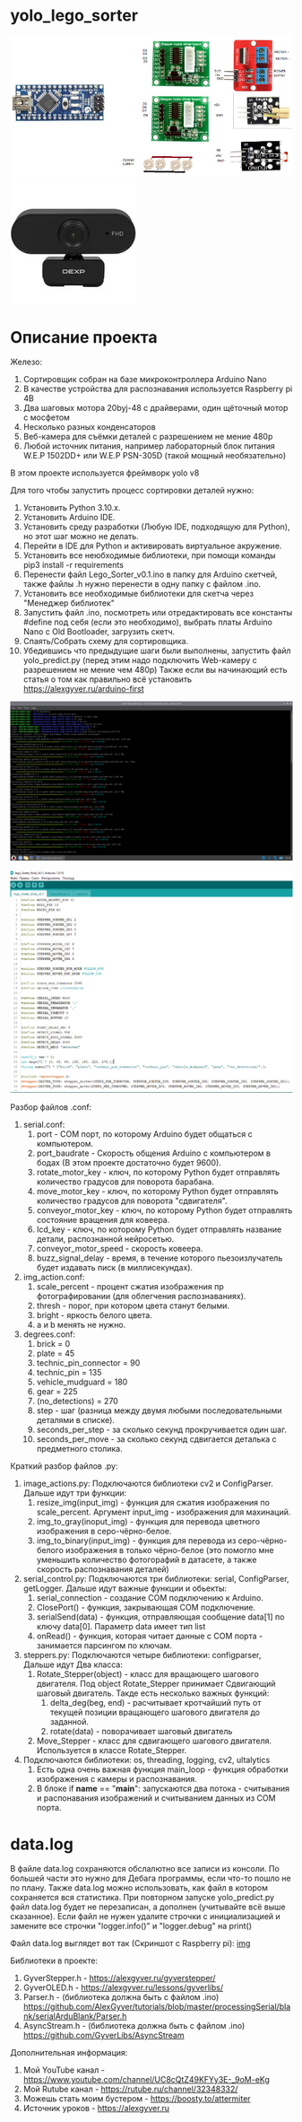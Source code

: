 # yolo_lego_sorter
![img](src/schemes/scheme.png)
![img](src/schemes/webcam.jpg)

# Описание проекта
Железо:
  1. Сортировщик собран на базе микроконтроллера Arduino Nano
  2. В качестве устройства для распознавания используется Raspberry pi 4B
  3. Два шаговых мотора 20byj-48 с драйверами, один щёточный мотор с мосфетом
  4. Несколько разных конденсаторов
  5. Веб-камера для съёмки деталей с разрешением не мение 480p
  6. Любой источник питания, например лабораторный блок питания W.E.P 1502DD+ или W.E.P PSN-305D (такой мощный необязательно)

В этом проекте используется фреймворк yolo v8

Для того чтобы запустить процесс сортировки деталей нужно:
  1. Установить Python 3.10.x.
  2. Установить Arduino IDE.
  3. Установить среду разработки (Любую IDE, подходящую для Python), но этот шаг можно не делать.
  4. Перейти в IDE для Python и активировать виртуальное акружение.
  5. Установить все неюбходимые библиотеки, при помощи команды pip3 install -r requirements
  6. Перенести файл Lego_Sorter_v0.1.ino в папку для Arduino скетчей, также файлы .h нужно перенести в одну папку с файлом .ino.
  7. Установить все необходимые библиотеки для скетча через "Менеджер библиотек"
  8. Запустить файл .ino, посмотреть или отредактировать все константы #define под себя (если это необходимо), выбрать платы Arduino Nano с Old Bootloader, загрузить скетч.
  9. Спаять/Собрать схему для сортировщика.
  10. Убедившись что предыдущие шаги были выполнены, запустить файл yolo_predict.py (перед этим надо подключить Web-камеру с разрешением не мение чем 480p)
Также если вы начинающий есть статья о том как правильно всё установить https://alexgyver.ru/arduino-first

![img](src/schemes/20240613_08h09m27s_grim.png)

![img](src/schemes/bit_of_arduino_code.PNG)

Разбор файлов .conf:
   1. serial.conf:
      1. port - COM порт, по которому Arduino будет общаться с компьютером.
      2. port_baudrate - Скорость общения Arduino с компьютером в бодах (В этом проекте достаточно будет 9600).
      3. rotate_motor_key - ключ, по которому Python будет отправлять количество градусов для поворота барабана.
      4. move_motor_key - ключ, по которому Python будет отправлять количество градусов для поворота "сдвигателя".
      5. conveyor_motor_key - ключ, по которому Python будет отправлять состояние вращения для ковеера.
      6. lcd_key - ключ, по которому Python будет отправлять название детали, распознанной нейросетью.
      7. conveyor_motor_speed - скорость ковеера.
      8. buzz_signal_delay - время, в течение которого пьезоизлучатель будет издавать писк (в миллисекундах).
   3. img_action.conf:
      1. scale_percent - процент сжатия изображения пр фотографировании (для облегчения распознаваниях).
      2. thresh - порог, при котором цвета станут белыми.
      3. bright - яркость белого цвета.
      4. a и b менять не нужно.
   4. degrees.conf:
      1. brick = 0                    
      2. plate = 45                  
      3. technic_pin_connector = 90   
      4. technic_pin = 135            
      5. vehicle_mudguard = 180       
      6. gear = 225                   
      7. (no_detections) = 270  
      8. step - шаг (разница между двумя любыми последовательными деталями в списке).
      9. seconds_per_step - за сколько секунд прокручивается один шаг.
      10. seconds_per_move - за сколько секунд сдвигается деталька с предметного столика.

Краткий разбор файлов .py:
  1. image_actions.py:
     Подключаются библиотеки cv2 и ConfigParser.
     Дальше идут три функции:
       1. resize_img(input_img) - функция для сжатия изображения по scale_percent. Аргумент input_img - изображения для махинаций.
       2. img_to_gray(inoput_img) - функция для перевода цветного изображения в серо-чёрно-белое.
       3. img_to_binary(input_img) - функция для перевода из серо-чёрно-белого изображения в только чёрно-белое (это помогло мне уменьшить количество фотогорафий в датасете, а также скорость распознавания деталей)
  2. serial_control.py:
     Подключаются три библиотеки: serial, ConfigParser, getLogger.
     Дальше идут важные функции и обьекты:
       1. serial_connection - создание COM подключению к Arduino.
       2. ClosePort() - функция, закрывающая COM подключение.
       3. serialSend(data) - функция, отправляющая сообщение data[1] по ключу data[0]. Параметр data имеет тип list
       4. onRead() - функция, которая читает данные с COM порта - занимается парсингом по ключам.
  3. steppers.py:
     Подключаются четыре библиотеки: configparser, 
     Дальше идут Два класса:
       1. Rotate_Stepper(object) - класс для вращающего шагового двигателя. Под object Rotate_Stepper принимает Сдвигающий шаговый двигатель. Такде есть несколько важных функций:
          1. delta_deg(beg, end) - расчитывает кротчайший путь от текущей позиции вращающего шагового двигателя до заданной.
          2. rotate(data) - поворачивает шаговый двигатель
       2. Move_Stepper - класс для сдвигающего шагового двигателя. Используется в классе Rotate_Stepper.
  4. Подключаются библиотеки: os, threading, logging, cv2, ultalytics
     1. Есть одна очень важная функция main_loop - функция обработки изображения с камеры и распознавания.
     2. В блоке if __name__ == "__main__": запускаются два потока - считывания и распонавания изображений и считыванием данных из COM порта.

# data.log
В файле data.log сохраняются обслалютно все записи из консоли. По большей части это нужно для Дебага программы, если что-то пошло не по плану.
Также data.log можно использовать, как файл в котором сохраняется вся статистика. При повторном запуске yolo_predict.py файл data.log будет не
перезаписан, а дополнен (учитывайте всё выше сказанное). Если файл не нужен удалите строчки с инициализацией и замените все строчки 
"logger.info()" и "logger.debug" на print()

Файл data.log выглядет вот так (Скриншот с Raspberry pi):
[img](src/schemes/20240613_13h06m54s_grim.png)

Библиотеки в проекте:
  1. GyverStepper.h - https://alexgyver.ru/gyverstepper/
  2. GyverOLED.h - https://alexgyver.ru/lessons/gyverlibs/
  3. Parser.h - (библиотека должна быть с файлом .ino) https://github.com/AlexGyver/tutorials/blob/master/processingSerial/blank/serialArduBlank/Parser.h
  4. AsyncStream.h - (библиотека должна быть с файлом .ino) https://github.com/GyverLibs/AsyncStream

Дополнительная информация:
  1. Мой YouTube канал - https://www.youtube.com/channel/UC8cQtZ49KFYy3E-_9oM-eKg
  2. Мой Rutube канал - https://rutube.ru/channel/32348332/
  3. Можешь стать моим бустером - https://boosty.to/attermiter
  4. Источник уроков - https://alexgyver.ru

